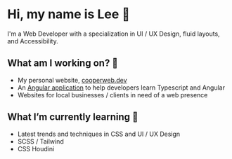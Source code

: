 # Hi, my name is Lee :wave:

I'm a Web Developer with a specialization in UI / UX Design, fluid layouts, and Accessibility.

## What am I working on? 🔭
- My personal website, [cooperweb.dev](https://www.cooperweb.dev/)
- An [Angular application](https://few-100.vercel.app/home) to help developers learn Typescript and Angular
- Websites for local businesses / clients in need of a web presence

## What I’m currently learning 🌱
-  Latest trends and techniques in CSS and UI / UX Design
-  SCSS / Tailwind
-  CSS Houdini
